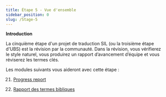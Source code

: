 ```yaml
---
title: Étape 5 - Vue d'ensemble
sidebar_position: 0
slug: /Stage-5
---
```




**Introduction**


La cinquième étape d'un projet de traduction SIL (ou la troisième étape d'UBS) est la révision par la communauté. Dans la révision, vous vérifierez le style naturel, vous produirez un rapport d’avancement d’équipe et vous réviserez les termes clés.


Les modules suivants vous aideront avec cette étape :


 21. [Progress report](/21.PPR)


 22. [Rapport des termes bibliques](/22.BTR)

